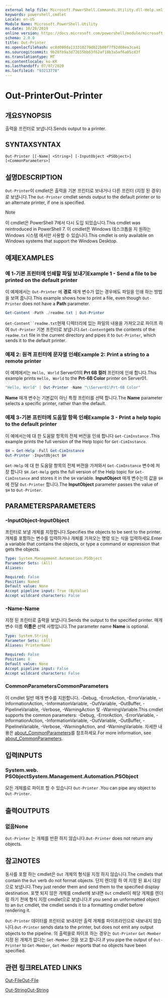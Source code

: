 ```yaml
---
external help file: Microsoft.PowerShell.Commands.Utility.dll-Help.xml
keywords: powershell,cmdlet
Locale: en-US
Module Name: Microsoft.PowerShell.Utility
ms.date: 10/28/2019
online version: https://docs.microsoft.com/powershell/module/microsoft.powershell.utility/out-printer?view=powershell-5.1&WT.mc_id=ps-gethelp
schema: 2.0.0
title: Out-Printer
ms.openlocfilehash: ec8d080da133310270d022b00f7f92d08ea3ca41
ms.sourcegitcommit: 9b28fb9a3d72655bb63f62af18b3a5af6a05cd3f
ms.translationtype: MT
ms.contentlocale: ko-KR
ms.lasthandoff: 07/07/2020
ms.locfileid: "93213778"
---
```

# <span data-ttu-id="02fe5-103">Out-Printer</span><span class="sxs-lookup"><span data-stu-id="02fe5-103">Out-Printer</span></span>

## <span data-ttu-id="02fe5-104">개요</span><span class="sxs-lookup"><span data-stu-id="02fe5-104">SYNOPSIS</span></span>
<span data-ttu-id="02fe5-105">출력을 프린터로 보냅니다.</span><span class="sxs-lookup"><span data-stu-id="02fe5-105">Sends output to a printer.</span></span>

## <span data-ttu-id="02fe5-106">SYNTAX</span><span class="sxs-lookup"><span data-stu-id="02fe5-106">SYNTAX</span></span>

```
Out-Printer [[-Name] <String>] [-InputObject <PSObject>] [<CommonParameters>]
```

## <span data-ttu-id="02fe5-107">설명</span><span class="sxs-lookup"><span data-stu-id="02fe5-107">DESCRIPTION</span></span>

<span data-ttu-id="02fe5-108">`Out-Printer`이 cmdlet은 출력을 기본 프린터로 보내거나 다른 프린터 (지정 된 경우)로 보냅니다.</span><span class="sxs-lookup"><span data-stu-id="02fe5-108">The `Out-Printer` cmdlet sends output to the default printer or to an alternate printer, if one is specified.</span></span>

> [!NOTE]
> <span data-ttu-id="02fe5-109">이 cmdlet은 PowerShell 7에서 다시 도입 되었습니다.</span><span class="sxs-lookup"><span data-stu-id="02fe5-109">This cmdlet was reintroduced in PowerShell 7.</span></span> <span data-ttu-id="02fe5-110">이 cmdlet은 Windows 데스크톱을 지 원하는 Windows 시스템 에서만 사용할 수 있습니다.</span><span class="sxs-lookup"><span data-stu-id="02fe5-110">This cmdlet is only available on Windows systems that support the Windows Desktop.</span></span>

## <span data-ttu-id="02fe5-111">예제</span><span class="sxs-lookup"><span data-stu-id="02fe5-111">EXAMPLES</span></span>

### <span data-ttu-id="02fe5-112">예 1-기본 프린터에 인쇄할 파일 보내기</span><span class="sxs-lookup"><span data-stu-id="02fe5-112">Example 1 - Send a file to be printed on the default printer</span></span>

<span data-ttu-id="02fe5-113">이 예제에서는 `Out-Printer` 에 **경로** 매개 변수가 없는 경우에도 파일을 인쇄 하는 방법을 보여 줍니다.</span><span class="sxs-lookup"><span data-stu-id="02fe5-113">This example shows how to print a file, even though `Out-Printer` does not have a **Path** parameter.</span></span>

```powershell
Get-Content -Path ./readme.txt | Out-Printer
```

<span data-ttu-id="02fe5-114">`Get-Content``readme.txt`현재 디렉터리에 있는 파일의 내용을 가져오고로 파이프 하 여 `Out-Printer` 기본 프린터로 보냅니다.</span><span class="sxs-lookup"><span data-stu-id="02fe5-114">`Get-Content`gets the contents of the `readme.txt` file in the current directory and pipes it to `Out-Printer`, which sends it to the default printer.</span></span>

### <span data-ttu-id="02fe5-115">예제 2: 원격 프린터에 문자열 인쇄</span><span class="sxs-lookup"><span data-stu-id="02fe5-115">Example 2: Print a string to a remote printer</span></span>

<span data-ttu-id="02fe5-116">이 예제에서는 `Hello, World` Server01의 **Prt 6B 컬러** 프린터에 인쇄 합니다.</span><span class="sxs-lookup"><span data-stu-id="02fe5-116">This example prints `Hello, World` to the **Prt-6B Color** printer on Server01.</span></span>

```powershell
"Hello, World" | Out-Printer -Name "\\Server01\Prt-6B Color"
```

<span data-ttu-id="02fe5-117">**Name** 매개 변수는 기본값이 아닌 특정 프린터를 선택 합니다.</span><span class="sxs-lookup"><span data-stu-id="02fe5-117">The **Name** parameter selects a specific printer, rather than the default.</span></span>

### <span data-ttu-id="02fe5-118">예제 3-기본 프린터에 도움말 항목 인쇄</span><span class="sxs-lookup"><span data-stu-id="02fe5-118">Example 3 - Print a help topic to the default printer</span></span>

<span data-ttu-id="02fe5-119">이 예에서는에 대 한 도움말 항목의 전체 버전을 인쇄 합니다 `Get-CimInstance` .</span><span class="sxs-lookup"><span data-stu-id="02fe5-119">This example prints the full version of the Help topic for `Get-CimInstance`.</span></span>

```powershell
$H = Get-Help -Full Get-CimInstance
Out-Printer -InputObject $H
```

<span data-ttu-id="02fe5-120">`Get-Help` 에 대 한 도움말 항목의 전체 버전을 가져와서 `Get-CimInstance` 변수에 저장 합니다 `$H` .</span><span class="sxs-lookup"><span data-stu-id="02fe5-120">`Get-Help` gets the full version of the Help topic for `Get-CimInstance` and stores it in the `$H` variable.</span></span> <span data-ttu-id="02fe5-121">**InputObject** 매개 변수는의 값을 `$H` 에 전달 `Out-Printer` 합니다.</span><span class="sxs-lookup"><span data-stu-id="02fe5-121">The **InputObject** parameter passes the value of `$H` to `Out-Printer`.</span></span>

## <span data-ttu-id="02fe5-122">PARAMETERS</span><span class="sxs-lookup"><span data-stu-id="02fe5-122">PARAMETERS</span></span>

### <span data-ttu-id="02fe5-123">-InputObject</span><span class="sxs-lookup"><span data-stu-id="02fe5-123">-InputObject</span></span>

<span data-ttu-id="02fe5-124">프린터로 보낼 개체를 지정합니다.</span><span class="sxs-lookup"><span data-stu-id="02fe5-124">Specifies the objects to be sent to the printer.</span></span> <span data-ttu-id="02fe5-125">개체를 포함하는 변수를 입력하거나 개체를 가져오는 명령 또는 식을 입력하세요.</span><span class="sxs-lookup"><span data-stu-id="02fe5-125">Enter a variable that contains the objects, or type a command or expression that gets the objects.</span></span>

```yaml
Type: System.Management.Automation.PSObject
Parameter Sets: (All)
Aliases:

Required: False
Position: Named
Default value: None
Accept pipeline input: True (ByValue)
Accept wildcard characters: False
```

### <span data-ttu-id="02fe5-126">-Name</span><span class="sxs-lookup"><span data-stu-id="02fe5-126">-Name</span></span>

<span data-ttu-id="02fe5-127">지정 된 프린터로 출력을 보냅니다.</span><span class="sxs-lookup"><span data-stu-id="02fe5-127">Sends the output to the specified printer.</span></span> <span data-ttu-id="02fe5-128">매개 변수 이름 **이름은** 선택 사항입니다.</span><span class="sxs-lookup"><span data-stu-id="02fe5-128">The parameter name **Name** is optional.</span></span>

```yaml
Type: System.String
Parameter Sets: (All)
Aliases: PrinterName

Required: False
Position: 0
Default value: None
Accept pipeline input: False
Accept wildcard characters: False
```

### <span data-ttu-id="02fe5-129">CommonParameters</span><span class="sxs-lookup"><span data-stu-id="02fe5-129">CommonParameters</span></span>

<span data-ttu-id="02fe5-130">이 cmdlet 일반 매개 변수를 지원합니다. -Debug, -ErrorAction, -ErrorVariable, -InformationAction, -InformationVariable, -OutVariable, -OutBuffer, -PipelineVariable, -Verbose, -WarningAction 및 -WarningVariable.</span><span class="sxs-lookup"><span data-stu-id="02fe5-130">This cmdlet supports the common parameters: -Debug, -ErrorAction, -ErrorVariable, -InformationAction, -InformationVariable, -OutVariable, -OutBuffer, -PipelineVariable, -Verbose, -WarningAction, and -WarningVariable.</span></span> <span data-ttu-id="02fe5-131">자세한 내용은 [about_CommonParameters](https://go.microsoft.com/fwlink/?LinkID=113216)를 참조하세요.</span><span class="sxs-lookup"><span data-stu-id="02fe5-131">For more information, see [about_CommonParameters](https://go.microsoft.com/fwlink/?LinkID=113216).</span></span>

## <span data-ttu-id="02fe5-132">입력</span><span class="sxs-lookup"><span data-stu-id="02fe5-132">INPUTS</span></span>

### <span data-ttu-id="02fe5-133">System.web. PSObject</span><span class="sxs-lookup"><span data-stu-id="02fe5-133">System.Management.Automation.PSObject</span></span>

<span data-ttu-id="02fe5-134">모든 개체를로 파이프 할 수 있습니다 `Out-Printer` .</span><span class="sxs-lookup"><span data-stu-id="02fe5-134">You can pipe any object to `Out-Printer`.</span></span>

## <span data-ttu-id="02fe5-135">출력</span><span class="sxs-lookup"><span data-stu-id="02fe5-135">OUTPUTS</span></span>

### <span data-ttu-id="02fe5-136">없음</span><span class="sxs-lookup"><span data-stu-id="02fe5-136">None</span></span>

<span data-ttu-id="02fe5-137">`Out-Printer` 는 개체를 반환 하지 않습니다.</span><span class="sxs-lookup"><span data-stu-id="02fe5-137">`Out-Printer` does not return any objects.</span></span>

## <span data-ttu-id="02fe5-138">참고</span><span class="sxs-lookup"><span data-stu-id="02fe5-138">NOTES</span></span>

<span data-ttu-id="02fe5-139">동사를 포함 하는 cmdlet은 `Out` 개체의 형식을 지정 하지 않습니다.</span><span class="sxs-lookup"><span data-stu-id="02fe5-139">The cmdlets that contain the `Out` verb do not format objects.</span></span> <span data-ttu-id="02fe5-140">단지 렌더링 하 여 지정 된 표시 대상으로 보냅니다.</span><span class="sxs-lookup"><span data-stu-id="02fe5-140">They just render them and send them to the specified display destination.</span></span> <span data-ttu-id="02fe5-141">포맷 되지 않은 개체를 cmdlet에 보내면 `Out` cmdlet이 해당 개체를 렌더링 하기 전에 형식 지정 cmdlet으로 보냅니다.</span><span class="sxs-lookup"><span data-stu-id="02fe5-141">If you send an unformatted object to an `Out` cmdlet, the cmdlet sends it to a formatting cmdlet before rendering it.</span></span>

<span data-ttu-id="02fe5-142">`Out-Printer` 데이터를 프린터로 보내지만 출력 개체를 파이프라인으로 내보내지 않습니다.</span><span class="sxs-lookup"><span data-stu-id="02fe5-142">`Out-Printer` sends data to the printer, but does not emit any output objects to the pipeline.</span></span> <span data-ttu-id="02fe5-143">의 출력을로 파이프 하는 경우는 `Out-Printer` `Get-Member` 지정 된 개체가 없다는 `Get-Member` 것을 보고 합니다.</span><span class="sxs-lookup"><span data-stu-id="02fe5-143">If you pipe the output of `Out-Printer` to `Get-Member`, `Get-Member` reports that no objects have been specified.</span></span>

## <span data-ttu-id="02fe5-144">관련 링크</span><span class="sxs-lookup"><span data-stu-id="02fe5-144">RELATED LINKS</span></span>

[<span data-ttu-id="02fe5-145">Out-File</span><span class="sxs-lookup"><span data-stu-id="02fe5-145">Out-File</span></span>](Out-File.md)

[<span data-ttu-id="02fe5-146">Out-String</span><span class="sxs-lookup"><span data-stu-id="02fe5-146">Out-String</span></span>](Out-String.md)

